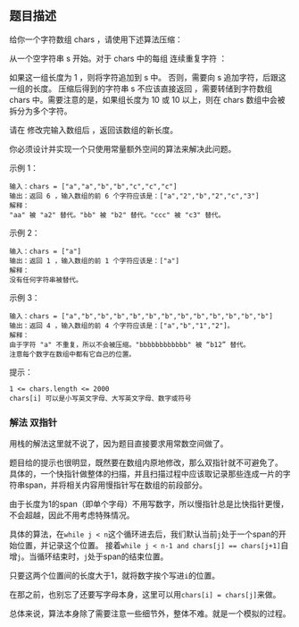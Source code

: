 ## 题目描述
给你一个字符数组 chars ，请使用下述算法压缩：

从一个空字符串 s 开始。对于 chars 中的每组 连续重复字符 ：

如果这一组长度为 1 ，则将字符追加到 s 中。
否则，需要向 s 追加字符，后跟这一组的长度。
压缩后得到的字符串 s 不应该直接返回 ，需要转储到字符数组 chars 中。需要注意的是，如果组长度为 10 或 10 以上，则在 chars 数组中会被拆分为多个字符。

请在 修改完输入数组后 ，返回该数组的新长度。

你必须设计并实现一个只使用常量额外空间的算法来解决此问题。

示例 1：
```
输入：chars = ["a","a","b","b","c","c","c"]
输出：返回 6 ，输入数组的前 6 个字符应该是：["a","2","b","2","c","3"]
解释：
"aa" 被 "a2" 替代。"bb" 被 "b2" 替代。"ccc" 被 "c3" 替代。
```
示例 2：
```
输入：chars = ["a"]
输出：返回 1 ，输入数组的前 1 个字符应该是：["a"]
解释：
没有任何字符串被替代。
```
示例 3：
```
输入：chars = ["a","b","b","b","b","b","b","b","b","b","b","b","b"]
输出：返回 4 ，输入数组的前 4 个字符应该是：["a","b","1","2"]。
解释：
由于字符 "a" 不重复，所以不会被压缩。"bbbbbbbbbbbb" 被 “b12” 替代。
注意每个数字在数组中都有它自己的位置。
```

提示：
```
1 <= chars.length <= 2000
chars[i] 可以是小写英文字母、大写英文字母、数字或符号
```

### 解法 双指针
用栈的解法这里就不说了，因为题目直接要求用常数空间做了。

题目给的提示也很明显，既然要在数组内原地修改，那么双指针就不可避免了。
具体的，一个快指针做整体的扫描，并且扫描过程中应该取记录那些连成一片的字符串span，并将相关内容用慢指针写在数组的前段部分。

由于长度为1的span（即单个字母）不用写数字，所以慢指针总是比快指针更慢，不会超越，因此不用考虑特殊情况。

具体的算法，在`while j < n`这个循环进去后，我们默认当前`j`处于一个span的开始位置，并记录这个位置。
接着`while j < n-1 and chars[j] == chars[j+1]`自增`j`。当循环结束时，`j`处于span的结束位置。

只要这两个位置间的长度大于1，就将数字挨个写进`i`的位置。

在那之前，也别忘了还要写字母本身，这里可以用`chars[i] = chars[j]`来做。

总体来说，算法本身除了需要注意一些细节外，整体不难。就是一个模拟的过程。